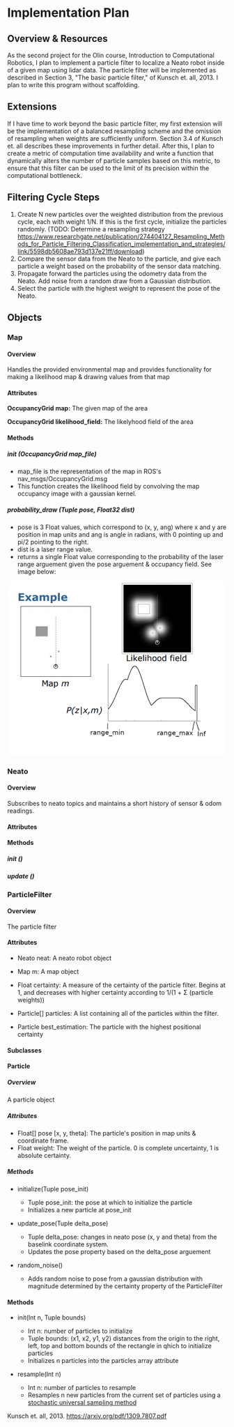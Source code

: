 # Implementation Plan

## Overview & Resources

As the second project for the Olin course, Introduction to Computational Robotics, I plan to implement a particle filter to localize a Neato robot inside of a given map using lidar data. The particle filter will be implemented as described in Section 3, "The basic particle filter," of Kunsch et. all, 2013. I plan to write this program without scaffolding. 

## Extensions

If I have time to work beyond the basic particle filter, my first extension will be the implementation of a balanced resampling scheme and the omission of resampling when weights are sufficiently uniform. Section 3.4 of Kunsch et. all describes these improvements in further detail. After this, I plan to create a metric of computation time availability and write a function that dynamically alters the number of particle samples based on this metric, to ensure that this filter can be used to the limit of its precision within the computational bottleneck.


## Filtering Cycle Steps

1. Create N new particles over the weighted distribution from the previous cycle, each with weight 1/N. If this is the first cycle, initialize the particles randomly. 
    (TODO: Determine a resampling strategy https://www.researchgate.net/publication/274404127_Resampling_Methods_for_Particle_Filtering_Classification_implementation_and_strategies/link/5598db5608ae793d137e21ff/download)
2. Compare the sensor data from the Neato to the particle, and give each particle a weight based on the probability of the sensor data matching. 
3. Propagate forward the particles using the odometry data from the Neato. Add noise from a random draw from a Gaussian distribution.
4. Select the particle with the highest weight to represent the pose of the Neato.


## Objects

### Map
#### Overview
Handles the provided environmental map and provides functionality for making a likelihood map & drawing values from that map
#### Attributes
**OccupancyGrid map:** The given map of the area 

**OccupancyGrid likelihood_field:** The likelyhood field of the area 

#### Methods
##### init (OccupancyGrid map_file)
* map_file is the representation of the map in ROS's nav_msgs/OccupancyGrid.msg
* This function creates the likelihood field by convolving the map occupancy image with a gaussian kernel. 

##### probability_draw (Tuple pose, Float32 dist)
* pose is 3 Float values, which correspond to (x, y, ang) where x and y are position in map units and ang is angle in radians, with 0 pointing up and pi/2 pointing to the right. 
* dist is a laser range value. 
* returns a single Float value corresponding to the probability of the laser range arguement given the pose arguement & occupancy field. See image below:

<img src = "https://github.com/BarlowR/robot_localization/blob/master/Likelihood%20Field.png" width = "500">



### Neato
#### Overview
Subscribes to neato topics and maintains a short history of sensor & odom readings. 

#### Attributes
#### Methods
##### init ()
##### update ()



### ParticleFilter
#### Overview
The particle filter

#### Attributes
* Neato neat: A neato robot object 

* Map m: A map object

* Float certainty: A measure of the certainty of the particle filter. Begins at 1, and decreases with higher certainty according to 1/(1 + Σ (particle weights))

* Particle[] particles: A list containing all of the particles within the filter. 

* Particle best_estimation: The particle with the highest positional certainty


#### Subclasses

#### Particle 
##### Overview
A particle object
##### Attributes
* Float[] pose [x, y, theta]: The particle's position in map units & coordinate frame.
* Float weight: The weight of the particle. 0 is complete uncertainty, 1 is absolute certainty.

##### Methods
* initialize(Tuple pose_init)
    * Tuple pose_init: the pose at which to initialize the particle
    * Initializes a new particle at pose_init

* update_pose(Tuple delta_pose)
    * Tuple delta_pose: changes in neato pose (x, y and theta) from the baselink coordinate system.
    * Updates the pose property based on the delta_pose arguement  

* random_noise()
    * Adds random noise to pose from a gaussian distribution with magnitude determined by the certainty property of the ParticleFilter


#### Methods
* init(Int n, Tuple bounds)
    * Int n: number of particles to initialize
    * Tuple bounds: (x1, x2, y1, y2) distances from the origin to the right, left, top and bottom bounds of the rectangle in qhich to initialize particles
    * Initializes n particles into the particles array attribute

* resample(Int n)
    * Int n: number of particles to resample
    * Resamples n new particles from the current set of particles using a [stochastic universal sampling method](https://www.youtube.com/watch?v=tvNPidFMY20)


Kunsch et. all, 2013. https://arxiv.org/pdf/1309.7807.pdf
